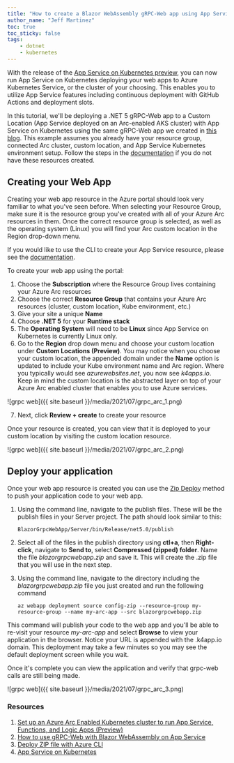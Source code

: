 ```yaml
---
title: "How to create a Blazor WebAssembly gRPC-Web app using App Service on an Azure Arc Enabled Kubernetes Cluster"
author_name: "Jeff Martinez"
toc: true
toc_sticky: false
tags:
    - dotnet
    - kubernetes
---
```



With the release of the [App Service on Kubernetes preview](https://azure.microsoft.com/updates/public-preview-run-app-service-on-kubernetes-or-anywhere-with-azure-arc/), you can now run App Service on Kubernetes deploying your web apps to Azure Kubernetes Service, or the cluster of your choosing. This enables you to utilize App Service features including continuous deployment with GitHub Actions and deployment slots. 

In this tutorial, we'll be deploying a .NET 5 gRPC-Web app to a Custom Location (App Service deployed on an Arc-enabled AKS cluster) with App Service on Kubernetes using the same gRPC-Web app we created in [this blog](https://azure.github.io/AppService/2021/03/15/How-to-use-gRPC-Web-with-Blazor-WebAssembly-on-App-Service.html). This example assumes you already have your resource group, connected Arc cluster, custom location, and App Service Kubernetes environment setup. Follow the steps in the [documentation](https://docs.microsoft.com/azure/app-service/manage-create-arc-environment) if you do not have these resources created.

## Creating your Web App
Creating your web app resource in the Azure portal should look very familiar to what you've seen before.  When selecting your Resource Group, make sure it is the resource group you've created with all of your Azure Arc resources in them. Once the correct resource group is selected, as well as the operating system (Linux) you will find your Arc custom location in the Region drop-down menu.

If you would like to use the CLI to create your App Service resource, please see the [documentation](https://docs.microsoft.com/azure/app-service/quickstart-arc#5-deploy-some-code).

To create your web app using the portal:
1.	Choose the **Subscription** where the Resource Group lives containing your Azure Arc resources
2.	Choose the correct **Resource Group** that contains your Azure Arc resources (cluster, custom location, Kube environment, etc.)
3.	Give your site a unique **Name**
4.	Choose **.NET 5** for your **Runtime stack**
5.	The **Operating System** will need to be **Linux** since App Service on Kubernetes is currently Linux only. 
6.	Go to the **Region** drop down menu and choose your custom location under **Custom Locations (Preview)**. You may notice when you choose your custom location, the appended domain under the **Name** option is updated to include your Kube environment name and Arc region.  Where you typically would see *azurewebsites.net*, you now see *k4apps.io*.  Keep in mind the custom location is the abstracted layer on top of your Azure Arc enabled cluster that enables you to use Azure services.

![grpc web]({{ site.baseurl }}/media/2021/07/grpc_arc_1.png)

7.	Next, click **Review + create** to create your resource

Once your resource is created, you can view that it is deployed to your custom location by visiting the custom location resource.

![grpc web]({{ site.baseurl }}/media/2021/07/grpc_arc_2.png)

## Deploy your application
Once your web app resource is created you can use the [Zip Deploy](https://docs.microsoft.com/azure/app-service/quickstart-arc#5-deploy-some-code) method to push your application code to your web app.

1.	Using the command line, navigate to the publish files. These will be the publish files in your Server project. The path should look similar to this:

    ```cli
    BlazorGrpcWebApp/Server/bin/Release/net5.0/publish
    ```

2.	Select all of the files in the publish directory using **ctl+a**, then **Right-click**, navigate to **Send to**, select **Compressed (zipped) folder**. Name the file *blazorgrpcwebapp.zip* and save it. This will create the .zip file that you will use in the next step. 
3.	Using the command line, navigate to the directory including the *blazorgrpcwebapp.zip* file you just created and run the following command

    ```cli
    az webapp deployment source config-zip --resource-group my-resource-group --name my-arc-app --src blazorgrpcwebapp.zip
    ```

This command will publish your code to the web app and you'll be able to re-visit your resource *my-arc-app* and select **Browse** to view your application in the browser. Notice your URL is appended with the .k4app.io domain. This deployment may take a few minutes so you may see the default deployment screen while you wait. 

Once it's complete you can view the application and verify that grpc-web calls are still being made. 

![grpc web]({{ site.baseurl }}/media/2021/07/grpc_arc_3.png)

### Resources
1.	[Set up an Azure Arc Enabled Kubernetes cluster to run App Service, Functions, and Logic Apps (Preview)](https://docs.microsoft.com/azure/app-service/manage-create-arc-environment)
2.	[How to use gRPC-Web with Blazor WebAssembly on App Service](https://azure.github.io/AppService/2021/03/15/How-to-use-gRPC-Web-with-Blazor-WebAssembly-on-App-Service.html)
3.	[Deploy ZIP file with Azure CLI](https://docs.microsoft.com/azure/app-service/deploy-zip#deploy-zip-file-with-azure-cli)
4.	[App Service on Kubernetes](https://azure.microsoft.com/updates/public-preview-run-app-service-on-kubernetes-or-anywhere-with-azure-arc/)
